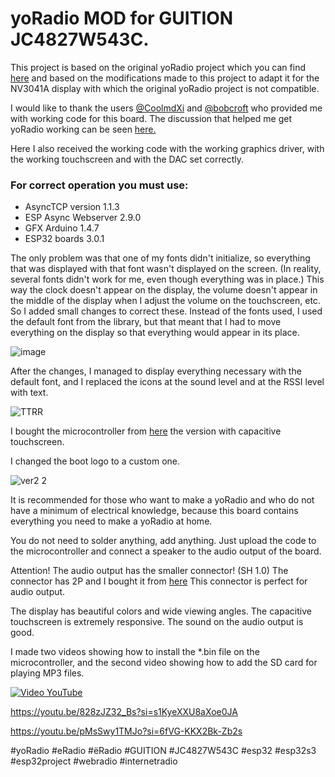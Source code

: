 # yoRadio MOD for GUITION JC4827W543C.

This project is based on the original yoRadio project which you can find [here](https://github.com/e2002/yoradio) and based on the modifications made to this project to adapt it for the NV3041A display with which the original yoRadio project is not compatible.

I would like to thank the users [@CoolmdXi](https://github.com/CoolmdXi) and [@bobcroft](https://github.com/bobcroft)
who provided me with working code for this board.
The discussion that helped me get yoRadio working can be seen [here.](https://github.com/e2002/yoradio/issues/105)

Here I also received the working code with the working graphics driver, with the working touchscreen and with the DAC set correctly.

### For correct operation you must use:
- AsyncTCP version 1.1.3
- ESP Async Webserver 2.9.0
- GFX Arduino 1.4.7
- ESP32 boards 3.0.1

The only problem was that one of my fonts didn't initialize, so everything that was displayed with that font wasn't displayed on the screen. (In reality, several fonts didn't work for me, even though everything was in place.)
This way the clock doesn't appear on the display, the volume doesn't appear in the middle of the display when I adjust the volume on the touchscreen, etc.
So I added small changes to correct these.
Instead of the fonts used, I used the default font from the library, but that meant that I had to move everything on the display so that everything would appear in its place.

![image](https://github.com/user-attachments/assets/33d490fb-beec-4558-ac61-773df08958cb)

After the changes, I managed to display everything necessary with the default font, and I replaced the icons at the sound level and at the RSSI level with text.

![TTRR](https://github.com/user-attachments/assets/9dcf861a-cdf0-4b13-8958-604f3bdf259e)

I bought the microcontroller from [here](https://www.aliexpress.com/item/1005006729377800.html) the version with capacitive touchscreen.

I changed the boot logo to a custom one.

![ver2 2](https://github.com/user-attachments/assets/ea266052-0179-47a4-a38c-c418438a7dc8)

It is recommended for those who want to make a yoRadio and who do not have a minimum of electrical knowledge, because this board contains everything you need to make a yoRadio at home.

You do not need to solder anything, add anything.
Just upload the code to the microcontroller and connect a speaker to the audio output of the board.

Attention! The audio output has the smaller connector! (SH 1.0)
The connector has 2P and I bought it from [here](https://www.aliexpress.com/item/32921127444.html)
This connector is perfect for audio output.

The display has beautiful colors and wide viewing angles.
The capacitive touchscreen is extremely responsive.
The sound on the audio output is good.

I made two videos showing how to install the *.bin file on the microcontroller, and the second video showing how to add the SD card for playing MP3 files.

[![Video YouTube](URL_IMAGINE)](https://www.youtube.com/watch?v=828zJZ32_Bs)


https://youtu.be/828zJZ32_Bs?si=s1KyeXXU8aXoe0JA

https://youtu.be/pMsSwy1TMJo?si=6fVG-KKX2Bk-Zb2s

#yoRadio #eRadio #ёRadio #GUITION #JC4827W543C #esp32 #esp32s3 #esp32project #webradio #internetradio
